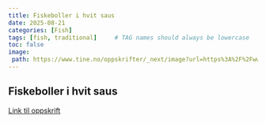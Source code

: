 ```yaml
---
title: Fiskeboller i hvit saus
date: 2025-08-21
categories: [Fish]
tags: [fish, traditional]     # TAG names should always be lowercase
toc: false
image:
 path: https://www.tine.no/oppskrifter/_next/image?url=https%3A%2F%2Fwww.tine.no%2F_%2Frecipeimage%2Fw_1200%2Ch_675%2Cc_fill%2Cx_1500%2Cy_937%2Cg_xy_center%2Frecipeimage%2F456040.jpg&w=1600&q=75
---
```


## Fiskeboller i hvit saus
[Link til oppskrift](https://www.tine.no/oppskrifter/middag-og-hovedretter/fisk-og-skalldyr/fiskeboller-med-hvit-saus)
